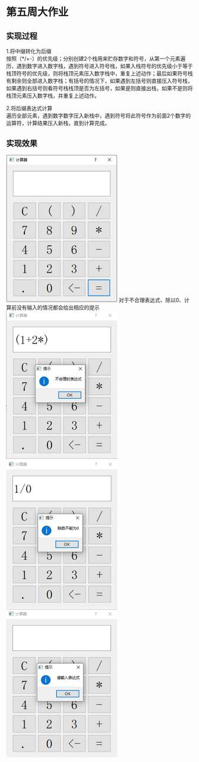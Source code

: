 # 第五周大作业  
## 实现过程  
1.将中缀转化为后缀   
按照（*/+-）的优先级；分别创建2个栈用来贮存数字和符号，从第一个元素遍历，遇到数字进入数字栈，遇到符号进入符号栈，如果入栈符号的优先级小于等于栈顶符号的优先级，则将栈顶元素压入数字栈中，重复上述动作；最后如果符号栈有剩余则全部进入数字栈；有括号的情况下，如果遇到左括号则直接压入符号栈，如果遇到右括号则看符号栈栈顶是否为左括号，如果是则直接出栈，如果不是则将栈顶元素压入数字栈，并重复上述动作。

2.将后缀表达式计算  
遍历全部元素，遇到数字数字压入新栈中，遇到符号将此符号作为前面2个数字的运算符，计算结果压入新栈，直到计算完成。  

## 实现效果  
<img src="image/1.png" width="300"> 
对于不合理表达式、除以0、计算前没有输入的情况都会给出相应的提示  
<img src="image/2.png" width="300"> 
<img src="image/3.png" width="300"> 
<img src="image/4.png" width="300"> 